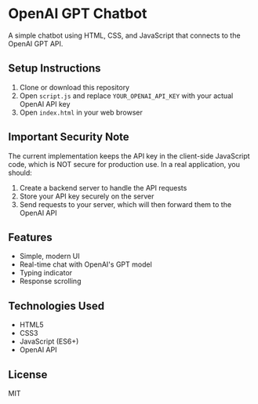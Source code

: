 # OpenAI GPT Chatbot

A simple chatbot using HTML, CSS, and JavaScript that connects to the OpenAI GPT API.

## Setup Instructions

1. Clone or download this repository
2. Open `script.js` and replace `YOUR_OPENAI_API_KEY` with your actual OpenAI API key
3. Open `index.html` in your web browser

## Important Security Note

The current implementation keeps the API key in the client-side JavaScript code, which is NOT secure for production use. In a real application, you should:

1. Create a backend server to handle the API requests
2. Store your API key securely on the server
3. Send requests to your server, which will then forward them to the OpenAI API

## Features

- Simple, modern UI
- Real-time chat with OpenAI's GPT model
- Typing indicator
- Response scrolling

## Technologies Used

- HTML5
- CSS3
- JavaScript (ES6+)
- OpenAI API

## License

MIT 